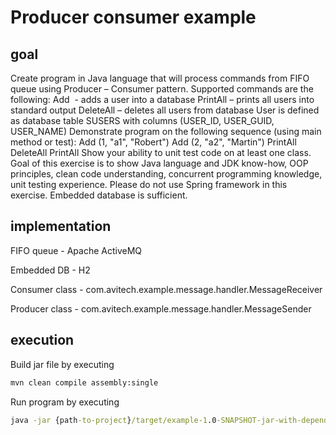 # Producer consumer example

## goal

Create program in Java language that will process commands from FIFO queue using Producer –
Consumer pattern.
Supported commands are the following:
Add  - adds a user into a database
PrintAll – prints all users into standard output
DeleteAll – deletes all users from database
User is defined as database table SUSERS with columns (USER_ID, USER_GUID, USER_NAME)
Demonstrate program on the following sequence (using main method or test):
Add (1, &quot;a1&quot;, &quot;Robert&quot;)
Add (2, &quot;a2&quot;, &quot;Martin&quot;)
PrintAll
DeleteAll
PrintAll
Show your ability to unit test code on at least one class.
Goal of this exercise is to show Java language and JDK know-how, OOP principles, clean code
understanding, concurrent programming knowledge, unit testing experience.
Please do not use Spring framework in this exercise. Embedded database is sufficient.

## implementation

FIFO queue - Apache ActiveMQ

Embedded DB - H2

Consumer class - com.avitech.example.message.handler.MessageReceiver

Producer class - com.avitech.example.message.handler.MessageSender

## execution
Build jar file by executing
```cmd
mvn clean compile assembly:single
```
Run program by executing
```cmd
java -jar {path-to-project}/target/example-1.0-SNAPSHOT-jar-with-dependencies.jar
```
